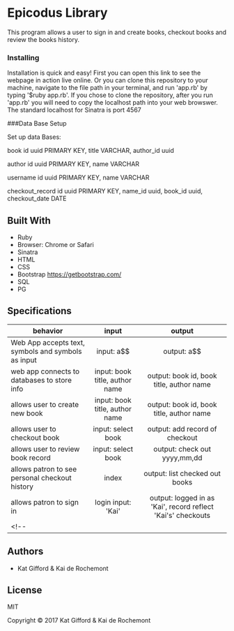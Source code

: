 # Epicodus Library

This program allows a user to sign in and create books, checkout books and review the books history.

### Installing

Installation is quick and easy! First you can open this link <!--HEROKU LINK HERE--> to see the webpage in action live online. Or you can clone this repository to your machine, navigate to the file path in your terminal, and run 'app.rb' by typing '$ruby app.rb'. If you chose to clone the repository, after you run 'app.rb' you will need to copy the localhost path into your web browswer. The standard localhost for Sinatra is port 4567

###Data Base Setup

Set up data Bases:

book
id uuid PRIMARY KEY, title VARCHAR, author_id uuid

author
id uuid PRIMARY KEY, name VARCHAR

username
id uuid PRIMARY KEY, name VARCHAR

checkout_record
id uuid PRIMARY KEY, name_id uuid, book_id uuid, checkout_date DATE

## Built With

* Ruby
* Browser: Chrome or Safari
* Sinatra
* HTML
* CSS
* Bootstrap https://getbootstrap.com/
* SQL
* PG

## Specifications

| behavior |  input   |  output  |
|----------|:--------:|:--------:|
| Web App accepts text, symbols and symbols as input | input: a$$  | output: a$$  |
| web app connects to databases to store info | input: book title, author name  | output: book id, book title, author name |
| allows user to create new book | input: book title, author name | output: book id, book title, author name |
| allows user to checkout book | input: select book | output: add record of checkout |
| allows user to review book record | input: select book | output: check out yyyy,mm,dd |
| allows patron to see personal checkout history | index | output: list checked out books |
| allows patron to sign in | login input: 'Kai' | output: logged in as 'Kai', record reflect 'Kai's' checkouts |
<!-- |  |  |  | -->

## Authors

* Kat Gifford & Kai de Rochemont

## License

MIT

Copyright © 2017 Kat Gifford & Kai de Rochemont

